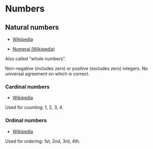 # Numbers

## Natural numbers

- [Wikipedia](https://en.wikipedia.org/wiki/Natural_number)

- [Numeral (Wikipedia)](https://en.wikipedia.org/wiki/Numeral_%28linguistics%29)

Also called "whole numbers".

Non-negative (includes zero) or positive (excludes zero) integers.
No universal agreement on which is correct.


### Cardinal numbers

- [Wikipedia](https://en.wikipedia.org/wiki/Cardinal_number_%28linguistics%29)

Used for counting: 1, 2, 3, 4.


### Ordinal numbers

- [Wikipedia](https://en.wikipedia.org/wiki/Ordinal_number_%28linguistics%29)

Used for ordering: 1st, 2nd, 3rd, 4th.
